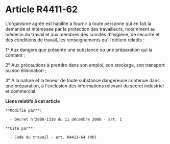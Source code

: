 # Article R4411-62

L'organisme agréé est habilité à fournir à toute personne qui en fait la demande et intéressée par la protection des
travailleurs, notamment au médecin du travail et aux membres des comités d'hygiène, de sécurité et des conditions de travail,
les renseignements qu'il détient relatifs : 

1° Aux dangers que présente une substance ou une préparation qui la contient ;

2° Aux précautions à prendre dans son emploi, son stockage, son transport ou son élimination ;

3° A la nature et la teneur de toute substance dangereuse contenue dans une préparation, à l'exclusion des informations
relevant du secret industriel et commercial.

**Liens relatifs à cet article**

	**Modifié par**:

	  - Décret n°2008-1310 du 11 décembre 2008 - art. 1

	**Cité par**:

	  - Code du travail - art. R4411-64 (VD)
